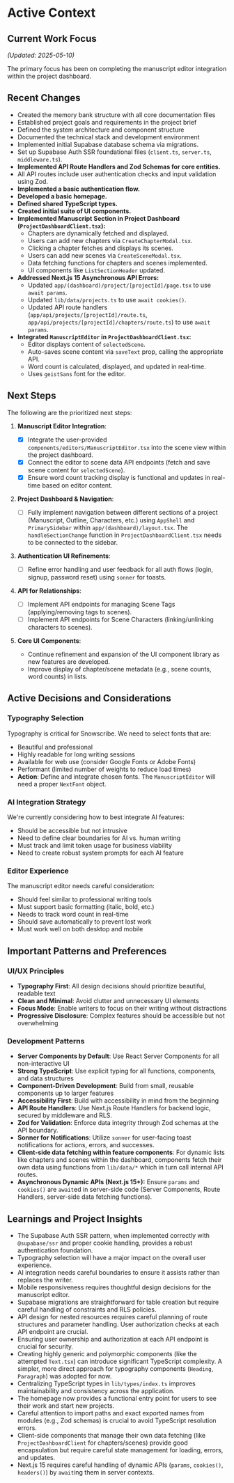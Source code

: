# Active Context

## Current Work Focus

_(Updated: 2025-05-10)_

The primary focus has been on completing the manuscript editor integration within the project dashboard.

## Recent Changes

- Created the memory bank structure with all core documentation files
- Established project goals and requirements in the project brief
- Defined the system architecture and component structure
- Documented the technical stack and development environment
- Implemented initial Supabase database schema via migrations.
- Set up Supabase Auth SSR foundational files (`client.ts`, `server.ts`, `middleware.ts`).
- **Implemented API Route Handlers and Zod Schemas for core entities.**
- All API routes include user authentication checks and input validation using Zod.
- **Implemented a basic authentication flow.**
- **Developed a basic homepage.**
- **Defined shared TypeScript types.**
- **Created initial suite of UI components.**
- **Implemented Manuscript Section in Project Dashboard (`ProjectDashboardClient.tsx`):**
  - Chapters are dynamically fetched and displayed.
  - Users can add new chapters via `CreateChapterModal.tsx`.
  - Clicking a chapter fetches and displays its scenes.
  - Users can add new scenes via `CreateSceneModal.tsx`.
  - Data fetching functions for chapters and scenes implemented.
  - UI components like `ListSectionHeader` updated.
- **Addressed Next.js 15 Asynchronous API Errors:**
  - Updated `app/(dashboard)/project/[projectId]/page.tsx` to use `await params`.
  - Updated `lib/data/projects.ts` to use `await cookies()`.
  - Updated API route handlers (`app/api/projects/[projectId]/route.ts`, `app/api/projects/[projectId]/chapters/route.ts`) to use `await params`.
- **Integrated `ManuscriptEditor` in `ProjectDashboardClient.tsx`:**
  - Editor displays content of `selectedScene`.
  - Auto-saves scene content via `saveText` prop, calling the appropriate API.
  - Word count is calculated, displayed, and updated in real-time.
  - Uses `geistSans` font for the editor.

## Next Steps

The following are the prioritized next steps:

1.  **Manuscript Editor Integration**:

    - [x] Integrate the user-provided `components/editors/ManuscriptEditor.tsx` into the scene view within the project dashboard.
    - [x] Connect the editor to scene data API endpoints (fetch and save scene content for `selectedScene`).
    - [x] Ensure word count tracking display is functional and updates in real-time based on editor content.

2.  **Project Dashboard & Navigation**:

    - [ ] Fully implement navigation between different sections of a project (Manuscript, Outline, Characters, etc.) using `AppShell` and `PrimarySidebar` within `app/(dashboard)/layout.tsx`. The `handleSectionChange` function in `ProjectDashboardClient.tsx` needs to be connected to the sidebar.

3.  **Authentication UI Refinements**:

    - [ ] Refine error handling and user feedback for all auth flows (login, signup, password reset) using `sonner` for toasts.

4.  **API for Relationships**:

    - [ ] Implement API endpoints for managing Scene Tags (applying/removing tags to scenes).
    - [ ] Implement API endpoints for Scene Characters (linking/unlinking characters to scenes).

5.  **Core UI Components**:
    - Continue refinement and expansion of the UI component library as new features are developed.
    - Improve display of chapter/scene metadata (e.g., scene counts, word counts) in lists.

## Active Decisions and Considerations

### Typography Selection

Typography is critical for Snowscribe. We need to select fonts that are:

- Beautiful and professional
- Highly readable for long writing sessions
- Available for web use (consider Google Fonts or Adobe Fonts)
- Performant (limited number of weights to reduce load times)
- **Action**: Define and integrate chosen fonts. The `ManuscriptEditor` will need a proper `NextFont` object.

### AI Integration Strategy

We're currently considering how to best integrate AI features:

- Should be accessible but not intrusive
- Need to define clear boundaries for AI vs. human writing
- Must track and limit token usage for business viability
- Need to create robust system prompts for each AI feature

### Editor Experience

The manuscript editor needs careful consideration:

- Should feel similar to professional writing tools
- Must support basic formatting (italic, bold, etc.)
- Needs to track word count in real-time
- Should save automatically to prevent lost work
- Must work well on both desktop and mobile

## Important Patterns and Preferences

### UI/UX Principles

- **Typography First**: All design decisions should prioritize beautiful, readable text
- **Clean and Minimal**: Avoid clutter and unnecessary UI elements
- **Focus Mode**: Enable writers to focus on their writing without distractions
- **Progressive Disclosure**: Complex features should be accessible but not overwhelming

### Development Patterns

- **Server Components by Default**: Use React Server Components for all non-interactive UI
- **Strong TypeScript**: Use explicit typing for all functions, components, and data structures
- **Component-Driven Development**: Build from small, reusable components up to larger features
- **Accessibility First**: Build with accessibility in mind from the beginning
- **API Route Handlers**: Use Next.js Route Handlers for backend logic, secured by middleware and RLS.
- **Zod for Validation**: Enforce data integrity through Zod schemas at the API boundary.
- **Sonner for Notifications**: Utilize `sonner` for user-facing toast notifications for actions, errors, and successes.
- **Client-side data fetching within feature components**: For dynamic lists like chapters and scenes within the dashboard, components fetch their own data using functions from `lib/data/*` which in turn call internal API routes.
- **Asynchronous Dynamic APIs (Next.js 15+):** Ensure `params` and `cookies()` are `await`ed in server-side code (Server Components, Route Handlers, server-side data fetching functions).

## Learnings and Project Insights

- The Supabase Auth SSR pattern, when implemented correctly with `@supabase/ssr` and proper cookie handling, provides a robust authentication foundation.
- Typography selection will have a major impact on the overall user experience.
- AI integration needs careful boundaries to ensure it assists rather than replaces the writer.
- Mobile responsiveness requires thoughtful design decisions for the manuscript editor.
- Supabase migrations are straightforward for table creation but require careful handling of constraints and RLS policies.
- API design for nested resources requires careful planning of route structures and parameter handling. User authorization checks at each API endpoint are crucial.
- Ensuring user ownership and authorization at each API endpoint is crucial for security.
- Creating highly generic and polymorphic components (like the attempted `Text.tsx`) can introduce significant TypeScript complexity. A simpler, more direct approach for typography components (`Heading`, `Paragraph`) was adopted for now.
- Centralizing TypeScript types in `lib/types/index.ts` improves maintainability and consistency across the application.
- The homepage now provides a functional entry point for users to see their work and start new projects.
- Careful attention to import paths and exact exported names from modules (e.g., Zod schemas) is crucial to avoid TypeScript resolution errors.
- Client-side components that manage their own data fetching (like `ProjectDashboardClient` for chapters/scenes) provide good encapsulation but require careful state management for loading, errors, and updates.
- Next.js 15 requires careful handling of dynamic APIs (`params`, `cookies()`, `headers()`) by `await`ing them in server contexts.
